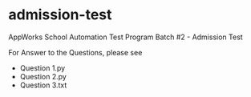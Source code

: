 # admission-test
AppWorks School Automation Test Program Batch #2 - Admission Test

For Answer to the Questions, please see
- Question 1.py
- Question 2.py
- Question 3.txt
